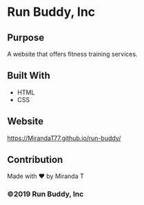 # Run Buddy, Inc

## Purpose
A website that offers fitness training services. 

## Built With
* HTML
* CSS

## Website
https://MirandaT77.github.io/run-buddy/

## Contribution
Made with ❤️ by Miranda T

### ©️2019 Run Buddy, Inc 
